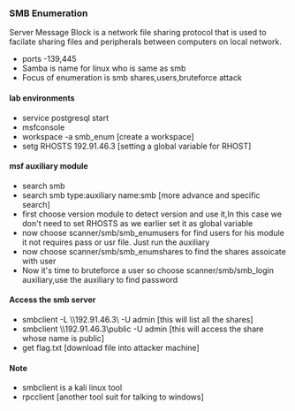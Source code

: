 ### SMB Enumeration
Server Message Block is a network file sharing protocol that is used to facilate sharing files and peripherals
between computers on local network.
- ports -139,445
- Samba is name for linux who is same as smb
- Focus of enumeration is smb shares,users,bruteforce attack 

#### lab environments
- service postgresql start
- msfconsole
- workspace -a smb_enum [create a workspace]
- setg RHOSTS 192.91.46.3 [setting a global variable for RHOST]
#### msf auxiliary module
- search smb 
- search smb type:auxiliary name:smb [more advance and specific search]
- first choose version module to detect version and use it,In this case we don't need to set RHOSTS as
   we earlier set it as global variable
- now choose scanner/smb/smb_enumusers for find users for his module it not requires pass or usr file.
   Just run the auxiliary
- now choose scanner/smb/smb_enumshares to find the shares assoicate with user 
- Now it's time to bruteforce a user so choose scanner/smb/smb_login auxiliary,use the auxiliary to find password
#### Access the smb server
- smbclient -L \\\\192.91.46.3\\ -U admin [this will list all the shares]
- smbclient \\\\192.91.46.3\\public -U admin [this will access the share whose name is public]
- get flag.txt [download file into attacker machine]

#### Note
- smbclient is a kali linux tool
- rpcclient [another tool suit for talking to windows]


